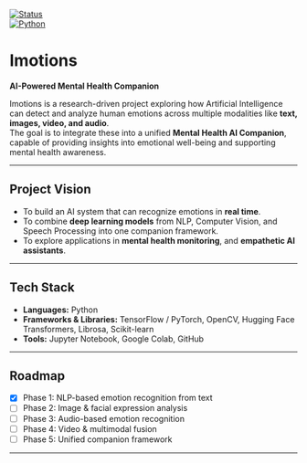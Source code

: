 [![Status](https://img.shields.io/badge/status-in%20progress-yellow)]()  
[![Python](https://img.shields.io/badge/python-3.8%2B-blue)]()  
# Imotions
**AI-Powered Mental Health Companion**

Imotions is a research-driven project exploring how Artificial Intelligence can detect and analyze human emotions across multiple modalities like **text, images, video, and audio**.  
The goal is to integrate these into a unified **Mental Health AI Companion**, capable of providing insights into emotional well-being and supporting mental health awareness.

---

## Project Vision
- To build an AI system that can recognize emotions in **real time**.
- To combine **deep learning models** from NLP, Computer Vision, and Speech Processing into one companion framework.
- To explore applications in **mental health monitoring**, and **empathetic AI assistants**.

---

## Tech Stack
- **Languages:** Python  
- **Frameworks & Libraries:** TensorFlow / PyTorch, OpenCV, Hugging Face Transformers, Librosa, Scikit-learn  
- **Tools:** Jupyter Notebook, Google Colab, GitHub  

---

## Roadmap
- [x] Phase 1: NLP-based emotion recognition from text  
- [ ] Phase 2: Image & facial expression analysis  
- [ ] Phase 3: Audio-based emotion recognition  
- [ ] Phase 4: Video & multimodal fusion  
- [ ] Phase 5: Unified companion framework  

---
